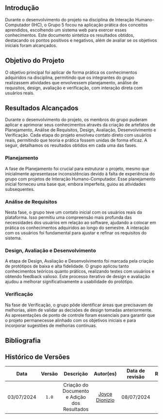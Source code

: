 ## Introdução

Durante o desenvolvimento do projeto na disciplina de Interação Humano-Computador (IHC), o Grupo 5 focou na aplicação prática dos conceitos aprendidos, escolhendo um sistema web para exercer esses conhecimentos. Este documento sintetiza os resultados obtidos, destacando os pontos positivos e negativos, além de avaliar se os objetivos iniciais foram alcançados.

## Objetivo do Projeto

O objetivo principal foi aplicar de forma prática os conhecimentos adquiridos na disciplina, permitindo que os integrantes do grupo realizassem atividades que envolvessem planejamento, análise de requisitos, design, avaliação e verificação, com interação direta com usuários reais.

## Resultados Alcançados 

Durante o desenvolvimento do projeto, os membros do grupo puderam aplicar e aprimorar seus conhecimentos através da criação de artefatos de Planejamento, Análise de Requisitos, Design, Avaliação, Desenvolvimento e Verificação. Cada etapa do projeto envolveu contato direto com usuários reais, permitindo que teoria e prática fossem unidas de forma eficaz. A seguir, detalhamos os resultados obtidos em cada uma das fases.

### Planejamento
A fase de Planejamento foi crucial para estruturar o projeto, mesmo que inicialmente apresentasse inconsistências devido à falta de experiência do grupo com projetos de Interação Humano-Computador. Esse planejamento inicial forneceu uma base que, embora imperfeita, guiou as atividades subsequentes.

### Análise de Requisitos
Nesta fase, o grupo teve um contato inicial com os usuários reais da plataforma. Isso permitiu uma compreensão mais profunda das necessidades dos usuários em relação ao software, ajudando a colocar em prática os conhecimentos adquiridos ao longo do semestre. A interação com os usuários foi fundamental para ajustar e refinar os requisitos do sistema.

### Design, Avaliação e Desenvolvimento
A etapa de Design, Avaliação e Desenvolvimento foi marcada pela criação de protótipos de baixa e alta fidelidade. O grupo aplicou tanto conhecimentos teóricos quanto práticos, realizando testes com usuários e obtendo feedback valioso. Este processo iterativo de design e avaliação ajudou a melhorar significativamente a usabilidade do protótipo.

### Verificação
Na fase de Verificação, o grupo pôde identificar áreas que precisavam de melhorias, além de validar as decisões de design tomadas anteriormente. As apresentações de ponto de controle foram essenciais para garantir que o projeto permanecesse alinhado com os objetivos iniciais e para incorporar sugestões de melhorias contínuas.

## Bibliografia


## Histórico de Versões
|    Data    | Versão |                 Descrição                 |                  Autor(es)                   | Data de revisão |                 Revisor(es)                 |
| :--------: | :----: | :---------------------------------------: | :------------------------------------------: | :-------------: | :-----------------------------------------: |
| 03/07/2024 | `1.0`  |      Criação do Documento e Adição dos Resultados    | [Joyce Dionizio](https://github.com/joycejdm) |  08/07/2024     | [Lucas Meireles](https://github.com/Katuner) |